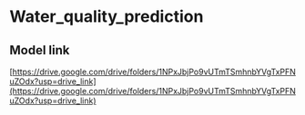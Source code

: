 # Water_quality_prediction
## Model link
[https://drive.google.com/drive/folders/1NPxJbjPo9vUTmTSmhnbYVgTxPFNuZOdx?usp=drive_link](https://drive.google.com/drive/folders/1NPxJbjPo9vUTmTSmhnbYVgTxPFNuZOdx?usp=drive_link)
